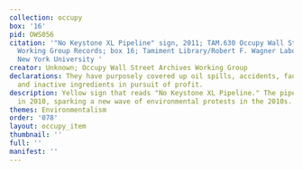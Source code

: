 ```yaml
---
collection: occupy
box: '16'
pid: OWS056
citation: '"No Keystone XL Pipeline" sign, 2011; TAM.630 Occupy Wall Street Archives
  Working Group Records; box 16; Tamiment Library/Robert F. Wagner Labor Archives,
  New York University '
creator: Unknown; Occupy Wall Street Archives Working Group
declarations: They have purposely covered up oil spills, accidents, faulty bookkeeping,
  and inactive ingredients in pursuit of profit.
description: Yellow sign that reads "No Keystone XL Pipeline." The pipeline was commissioned
  in 2010, sparking a new wave of environmental protests in the 2010s.
themes: Environmentalism
order: '078'
layout: occupy_item
thumbnail: ''
full: ''
manifest: ''
---
```

